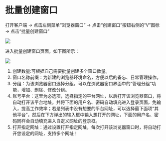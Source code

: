 # 批量创建窗口

打开客户端 -> 点击左侧菜单“浏览器窗口” -> 点击“创建窗口”按钮右侧的“V”图标 -> 点击“批量创建窗口”

![](../../.gitbook/assets/企业微信截图\_16550972619568.png)

进入批量创建窗口页面，如下图所示：

![](../../.gitbook/assets/企业微信截图\_16550974037691.png)

1. 创建数量:可根据自己需要批量创建多个窗口数量。
2. 窗口名称前缀：为新建的浏览器环境命名，方便以后的备忘、日常管理操作。
3. 分组：为该浏览器窗口选择分组，可以在浏览器窗口界面中的“管理分组”功能，增加、删除、修改分组。
4. 账号平台：这里为必选项，选择指定的平台网址，以后打开该浏览器窗口，将自动打开该平台地址，并将下面的用户名、密码自动填充进入登录页面，免输入，提高工作效率；若是列表中没有想要的平台网址，可以选择最下面项“其他平台”，然后在下方弹出的输入框中输入想打开的网址，下面的用户名、密码同样会自动填充进入自定义网址的登录框。
5. 打开指定网址：通过设置打开指定网址，每次打开该浏览器窗口时，将自动打开您设定的网址，支持多个网址！

